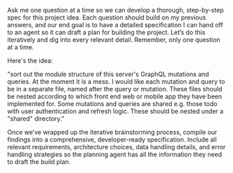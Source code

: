 Ask me one question at a time so we can develop a thorough, step-by-step spec for this project idea.
Each question should build on my previous answers, and our end goal is to have a detailed specification I can hand off to an agent so it can draft a plan for building the project.
Let’s do this iteratively and dig into every relevant detail.
Remember, only one question at a time.

Here's the idea:

"sort out the module structure of this server's GraphQL mutations and queries. At the moment it is a mess. I would like each mutation and query to be in a separate file, named after the query or mutation. These files should be nested according to which front end web or mobile app they have been implemented for. Some mutations and queries are shared e.g. those todo with user authentication and refresh logic. These should be nested under a "shared" directory."

Once we’ve wrapped up the iterative brainstorming process, compile our findings into a comprehensive, developer-ready specification.
Include all relevant requirements, architecture choices, data handling details, and error handling strategies so the planning agent has all the information they need to draft the build plan.
